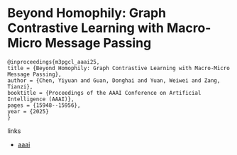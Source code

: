 # Beyond Homophily: Graph Contrastive Learning with Macro-Micro Message Passing

```
@inproceedings{m3pgcl_aaai25,
title = {Beyond Homophily: Graph Contrastive Learning with Macro-Micro Message Passing},
author = {Chen, Yiyuan and Guan, Donghai and Yuan, Weiwei and Zang, Tianzi},
booktitle = {Proceedings of the AAAI Conference on Artificial Intelligence (AAAI)},
pages = {15948--15956},
year = {2025}
}
```

links
- [aaai](https://ojs.aaai.org/index.php/AAAI/article/view/33751)
